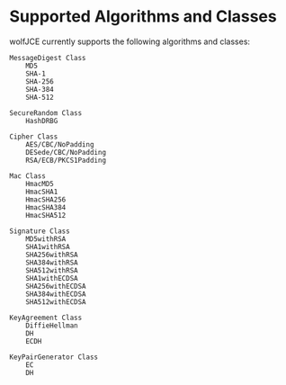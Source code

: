 #  Supported Algorithms and Classes

wolfJCE currently supports the following algorithms and classes:

    MessageDigest Class
        MD5
        SHA-1
        SHA-256
        SHA-384
        SHA-512

    SecureRandom Class
        HashDRBG

    Cipher Class
        AES/CBC/NoPadding
        DESede/CBC/NoPadding
        RSA/ECB/PKCS1Padding

    Mac Class
        HmacMD5
        HmacSHA1
        HmacSHA256
        HmacSHA384
        HmacSHA512

    Signature Class
        MD5withRSA
        SHA1withRSA
        SHA256withRSA
        SHA384withRSA
        SHA512withRSA
        SHA1withECDSA
        SHA256withECDSA
        SHA384withECDSA
        SHA512withECDSA

    KeyAgreement Class
        DiffieHellman
        DH
        ECDH

    KeyPairGenerator Class
        EC
        DH

